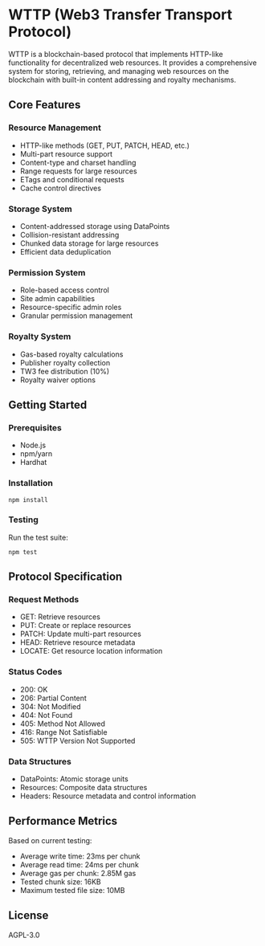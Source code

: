 # WTTP (Web3 Transfer Transport Protocol)

WTTP is a blockchain-based protocol that implements HTTP-like functionality for decentralized web resources. It provides a comprehensive system for storing, retrieving, and managing web resources on the blockchain with built-in content addressing and royalty mechanisms.

## Core Features

### Resource Management
- HTTP-like methods (GET, PUT, PATCH, HEAD, etc.)
- Multi-part resource support
- Content-type and charset handling
- Range requests for large resources
- ETags and conditional requests
- Cache control directives

### Storage System
- Content-addressed storage using DataPoints
- Collision-resistant addressing
- Chunked data storage for large resources
- Efficient data deduplication

### Permission System
- Role-based access control
- Site admin capabilities
- Resource-specific admin roles
- Granular permission management

### Royalty System
- Gas-based royalty calculations
- Publisher royalty collection
- TW3 fee distribution (10%)
- Royalty waiver options

## Getting Started

### Prerequisites
- Node.js
- npm/yarn
- Hardhat

### Installation

```
npm install
```


### Testing

Run the test suite:
```
npm test
```

## Protocol Specification

### Request Methods
- GET: Retrieve resources
- PUT: Create or replace resources
- PATCH: Update multi-part resources
- HEAD: Retrieve resource metadata
- LOCATE: Get resource location information

### Status Codes
- 200: OK
- 206: Partial Content
- 304: Not Modified
- 404: Not Found
- 405: Method Not Allowed
- 416: Range Not Satisfiable
- 505: WTTP Version Not Supported

### Data Structures
- DataPoints: Atomic storage units
- Resources: Composite data structures
- Headers: Resource metadata and control information

## Performance Metrics

Based on current testing:
- Average write time: 23ms per chunk
- Average read time: 24ms per chunk
- Average gas per chunk: 2.85M gas
- Tested chunk size: 16KB
- Maximum tested file size: 10MB

## License

AGPL-3.0